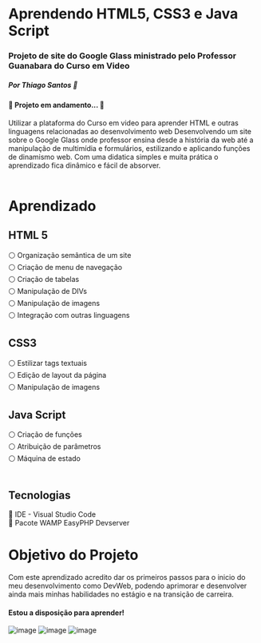 
# Aprendendo HTML5, CSS3 e Java Script

### Projeto de site do Google Glass ministrado pelo Professor Guanabara do Curso em Video
##### Por Thiago Santos 🖖

#### :construction: Projeto em andamento... :construction:


Utilizar a plataforma do Curso em video para aprender HTML e outras linguagens relacionadas ao desenvolvimento web
Desenvolvendo um site sobre o Google Glass onde professor ensina desde a história da web até a manipulação de multimídia e formulários, estilizando e aplicando funções de dinamismo web. Com uma didatica simples e muita prática o aprendizado fica dinâmico e fácil de absorver.
<br>
<br>
# Aprendizado

## HTML 5

:white_circle: Organização semântica de um site<br>
:white_circle: Criação de menu de navegação<br>
:white_circle: Criação de tabelas<br>
:white_circle: Manipulação de DIVs<br>
:white_circle: Manipulação de imagens<br>
:white_circle: Integração com outras linguagens<br>

## CSS3
:white_circle: Estilizar tags textuais<br>
:white_circle: Edição de layout da página<br>
:white_circle: Manipulação de imagens<br>

## Java Script
:white_circle: Criação de funções<br>
:white_circle: Atribuição de parâmetros<br>
:white_circle: Máquina de estado<br>
<br>

## Tecnologias
:red_circle: IDE - Visual Studio Code<br>
:red_circle: Pacote WAMP EasyPHP Devserver

# Objetivo do Projeto
Com este aprendizado acredito dar os primeiros passos para o inicio do meu desenvolvimento como DevWeb, podendo aprimorar e desenvolver ainda mais minhas habilidades no estágio e na transição de carreira.

#### Estou a disposição para aprender!

![image](https://user-images.githubusercontent.com/117207436/217629347-0807fff9-bba5-46c3-8931-640fa3937645.png)  ![image](https://user-images.githubusercontent.com/117207436/217629572-e2a26118-ceb3-4e2a-accb-6068799ccfd6.png)
  ![image](https://user-images.githubusercontent.com/117207436/217629477-15c4ccc3-decc-48de-af3a-170225f2180b.png) 
<br><br>
